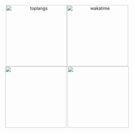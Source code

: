 <div align="center">
  <a href="https://github.com/anuraghazra/github-readme-stats&count_private=true">
    <img height="200px" src="https://github-readme-stats.vercel.app/api/top-langs/?username=mdaffarh&theme=moltack&layout=donut&size_weight=0.5&count_weight=0.5&height=180" alt="toplangs"/></a><img height="200px" src="https://github-readme-stats.vercel.app/api/wakatime/?username=mdaffarh&theme=moltack&layout=compact&langs_count=10&v=2&height=180" alt="wakatime"/>
</div>

<div align="center">
  <img height="200px" src="https://github-readme-stats.vercel.app/api/top-langs/?username=mdaffarh&hide=scss" />
  <img height="200px" src="https://github-readme-stats.vercel.app/api?username=mdaffarh&show_icons=true" />
</div>
